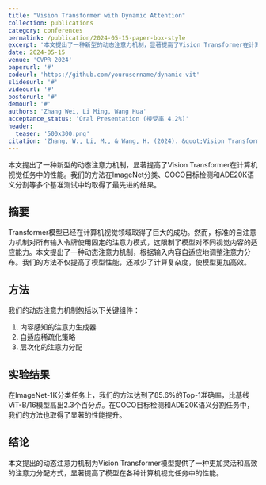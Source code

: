 ```yaml
---
title: "Vision Transformer with Dynamic Attention"
collection: publications
category: conferences
permalink: /publication/2024-05-15-paper-box-style
excerpt: '本文提出了一种新型的动态注意力机制，显著提高了Vision Transformer在计算机视觉任务中的性能。'
date: 2024-05-15
venue: 'CVPR 2024'
paperurl: '#'
codeurl: 'https://github.com/yourusername/dynamic-vit'
slidesurl: '#'
videourl: '#'
posterurl: '#'
demourl: '#'
authors: 'Zhang Wei, Li Ming, Wang Hua'
acceptance_status: 'Oral Presentation (接受率 4.2%)'
header:
  teaser: '500x300.png'
citation: 'Zhang, W., Li, M., & Wang, H. (2024). &quot;Vision Transformer with Dynamic Attention.&quot; <i>Proceedings of the IEEE/CVF Conference on Computer Vision and Pattern Recognition (CVPR)</i>. pp. 1234-1242.'
---
```


本文提出了一种新型的动态注意力机制，显著提高了Vision Transformer在计算机视觉任务中的性能。我们的方法在ImageNet分类、COCO目标检测和ADE20K语义分割等多个基准测试中均取得了最先进的结果。

## 摘要

Transformer模型已经在计算机视觉领域取得了巨大的成功。然而，标准的自注意力机制对所有输入令牌使用固定的注意力模式，这限制了模型对不同视觉内容的适应能力。本文提出了一种动态注意力机制，根据输入内容自适应地调整注意力分布。我们的方法不仅提高了模型性能，还减少了计算复杂度，使模型更加高效。

## 方法

我们的动态注意力机制包括以下关键组件：
1. 内容感知的注意力生成器
2. 自适应稀疏化策略
3. 层次化的注意力分配

## 实验结果

在ImageNet-1K分类任务上，我们的方法达到了85.6%的Top-1准确率，比基线ViT-B/16模型高出2.3个百分点。在COCO目标检测和ADE20K语义分割任务中，我们的方法也取得了显著的性能提升。

## 结论

本文提出的动态注意力机制为Vision Transformer模型提供了一种更加灵活和高效的注意力分配方式，显著提高了模型在各种计算机视觉任务中的性能。 